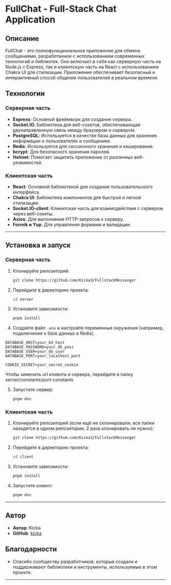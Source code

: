 ﻿# FullChat - Full-Stack Chat Application

## Описание

FullChat - это полнофункциональное приложение для обмена сообщениями, разработанное с использованием современных технологий и библиотек. Оно включает в себя как серверную часть на Node.js с Express, так и клиентскую часть на React с использованием Chakra UI для стилизации. Приложение обеспечивает безопасный и интерактивный способ общения пользователей в реальном времени.

## Технологии

### Серверная часть

- **Express**: Основной фреймворк для создания сервера.
- **Socket.IO**: Библиотека для веб-сокетов, обеспечивающая двунаправленную связь между браузером и сервером.
- **PostgreSQL**: Используется в качестве базы данных для хранения информации о пользователях и сообщениях.
- **Redis**: Используется для сессионного хранения и кеширования.
- **bcrypt**: Для безопасного хранения паролей.
- **Helmet**: Помогает защитить приложение от различных веб-уязвимостей.

### Клиентская часть

- **React**: Основной библиотекой для создания пользовательского интерфейса.
- **Chakra UI**: Библиотека компонентов для быстрой и легкой стилизации.
- **Socket.IO-client**: Клиентская часть для взаимодействия с сервером через веб-сокеты.
- **Axios**: Для выполнения HTTP-запросов к серверу.
- **Formik и Yup**: Для управления формами и валидации.

---

## Установка и запуск

### Серверная часть

1. Клонируйте репозиторий:
   ```bash
   git clone https://github.com/Kicka3/FullstackMessanger
   ```
2. Перейдите в директорию проекта:
   ```bash
   cd server
   ```
3. Установите зависимости:
   ```bash
   pnpm install
   ```
4. Создайте файл `.env` и настройте переменные окружения (например, подключение к базе данных и Redis).
```DATABASE_NAME=whatsapp
DATABASE_HOST=your_bd_host
DATABASE_PASSWORD=your_db_pass
DATABASE_USER=your_db_user
DATABASE_PORT=your_localhost_port

COOKIE_SECRET=your_secret_cookie
```
Чтобы зименить url клиента и сервера, перейдите в папку server/constants/port-constants

5. Запустите сервер:
   ```bash
   pnpm dev
   ```

### Клиентская часть

1. Клонируйте репозиторий (если ещё не склонировали, все папки находятся в одном репозитории, 2 раза клонировать не нужно):
   ```bash
   git clone https://github.com/Kicka3/FullstackMessanger
   ```
2. Перейдите в директорию проекта:
   ```bash
   cd client
   ```
3. Установите зависимости:
   ```bash
   pnpm install
   ```
4. Запустите клиент:
   ```bash
   pnpm dev
   ```
---
## Автор

- **Автор**: Kicka
- **GitHub**: [kicka](https://github.com/Kicka3)

## Благодарности

- Спасибо сообществу разработчиков, которые создали и поддерживают библиотеки и инструменты, используемые в этом проекте.

---
